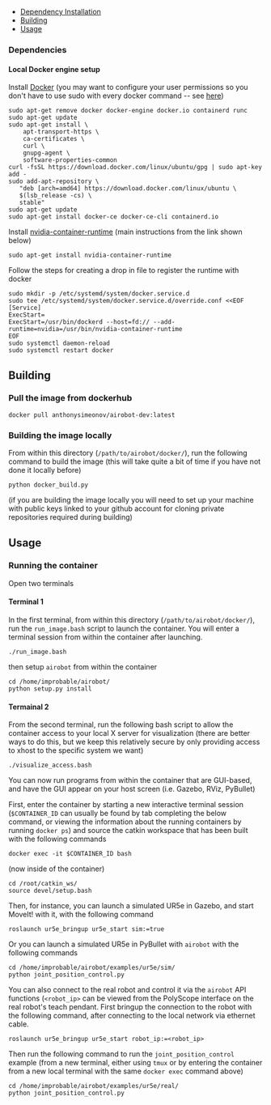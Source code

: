 - [Dependency Installation](#dependencies)
- [Building](#building)
- [Usage](#usage)

### Dependencies
#### Local Docker engine setup
Install [Docker](https://docs.docker.com/install/linux/docker-ce/ubuntu/) (you may want to configure your user permissions so you don't have to use sudo with every docker command -- see [here](https://docs.docker.com/install/linux/linux-postinstall/))
```
sudo apt-get remove docker docker-engine docker.io containerd runc
sudo apt-get update
sudo apt-get install \
    apt-transport-https \
    ca-certificates \
    curl \
    gnupg-agent \
    software-properties-common
curl -fsSL https://download.docker.com/linux/ubuntu/gpg | sudo apt-key add -
sudo add-apt-repository \
   "deb [arch=amd64] https://download.docker.com/linux/ubuntu \
   $(lsb_release -cs) \
   stable"
sudo apt-get update
sudo apt-get install docker-ce docker-ce-cli containerd.io
```

Install [nvidia-container-runtime](https://github.com/nvidia/nvidia-container-runtime#docker-engine-setup) (main instructions from the link shown below)

```
sudo apt-get install nvidia-container-runtime
```
Follow the steps for creating a drop in file to register the runtime with docker

```
sudo mkdir -p /etc/systemd/system/docker.service.d
sudo tee /etc/systemd/system/docker.service.d/override.conf <<EOF
[Service]
ExecStart=
ExecStart=/usr/bin/dockerd --host=fd:// --add-runtime=nvidia=/usr/bin/nvidia-container-runtime
EOF
sudo systemctl daemon-reload
sudo systemctl restart docker
```

## Building
### Pull the image from dockerhub
```
docker pull anthonysimeonov/airobot-dev:latest
```

### Building the image locally
From within this directory (```/path/to/airobot/docker/```), run the following command to build the image (this will take quite a bit of time if you have not done it locally before)
```
python docker_build.py
```

(if you are building the image locally you will need to set up your machine with public keys linked to your github account for cloning private repositories required during building)

## Usage
### Running the container
Open two terminals

#### Terminal 1
In the first terminal, from within this directory (```/path/to/airobot/docker/```), run the ```run_image.bash``` script to launch the container. You will enter a terminal session from within the container after launching.
```
./run_image.bash
```

then setup ```airobot``` from within the container
```
cd /home/improbable/airobot/
python setup.py install
```

#### Termainal 2
From the second terminal, run the following bash script to allow the container access to your local X server for visualization (there are better ways to do this, but we keep this relatively secure by only providing access to xhost to the specific system we want)

```
./visualize_access.bash
```

You can now run programs from within the container that are GUI-based, and have the GUI appear
on your host screen (i.e. Gazebo, RViz, PyBullet)

First, enter the container by starting a new interactive terminal session (```$CONTAINER_ID``` can usually be found by tab completing the below command, or viewing the information about the running containers by running ```docker ps```) and source the catkin workspace that has been built with the following commands
```
docker exec -it $CONTAINER_ID bash
```
(now inside of the container)
```
cd /root/catkin_ws/
source devel/setup.bash
```

Then, for instance, you can launch a simulated UR5e in Gazebo, and start MoveIt! with it, with the following command

```
roslaunch ur5e_bringup ur5e_start sim:=true
```

Or you can launch a simulated UR5e in PyBullet with ```airobot``` with the following commands
```
cd /home/improbable/airobot/examples/ur5e/sim/
python joint_position_control.py
```

You can also connect to the real robot and control it via the ```airobot``` API functions (```<robot_ip>``` can be viewed from the PolyScope interface on the real robot's teach pendant. First bringup the connection to the robot with the following command, after connecting to the local network via ethernet cable.

```
roslaunch ur5e_bringup ur5e_start robot_ip:=<robot_ip>
```
Then run the following command to run the ```joint_position_control``` example (from a new terminal, either using ```tmux``` or by entering the container from a new local terminal with the same ```docker exec``` command above)
```
cd /home/improbable/airobot/examples/ur5e/real/
python joint_position_control.py
```
